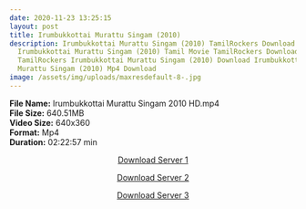 ```yaml
---
date: 2020-11-23 13:25:15
layout: post
title: Irumbukkottai Murattu Singam (2010)
description: Irumbukkottai Murattu Singam (2010) TamilRockers Download
  Irumbukkottai Murattu Singam (2010) Tamil Movie TamilRockers Download
  TamilRockers Irumbukkottai Murattu Singam (2010) Download Irumbukkottai
  Murattu Singam (2010) Mp4 Download
image: /assets/img/uploads/maxresdefault-8-.jpg
---
```

<!--StartFragment-->

**File Name:** Irumbukkottai Murattu Singam 2010 HD.mp4\
**File Size:** 640.51MB\
**Video Size:** 640x360\
**Format:** Mp4\
**Duration:** 02:22:57 min

<!--EndFragment-->

<center>

<a href="http://s27.uptofiles.net//files/Tamil%20HD%20Mobile%20Movies/Irumbukkottai%20Murattu%20Singam%20(2010)/Irumbukkottai%20Murattu%20Singam%20(DVD)/Irumbukkottai%20Murattu%20Singam%20(Tamil)/Irumbukkottai%20Murattu%20Singam%20(640x360)/Irumbukkottai%20Murattu%20Singam%202010%20HD.mp4" class="myButton">Download Server 1</a>

<a href="http://s27.uptofiles.net//files/Tamil%20HD%20Mobile%20Movies/Irumbukkottai%20Murattu%20Singam%20(2010)/Irumbukkottai%20Murattu%20Singam%20(DVD)/Irumbukkottai%20Murattu%20Singam%20(Tamil)/Irumbukkottai%20Murattu%20Singam%20(640x360)/Irumbukkottai%20Murattu%20Singam%202010%20HD.mp4" class="myButton">Download Server 2</a>

<a href="http://s27.uptofiles.net//files/Tamil%20HD%20Mobile%20Movies/Irumbukkottai%20Murattu%20Singam%20(2010)/Irumbukkottai%20Murattu%20Singam%20(DVD)/Irumbukkottai%20Murattu%20Singam%20(Tamil)/Irumbukkottai%20Murattu%20Singam%20(640x360)/Irumbukkottai%20Murattu%20Singam%202010%20HD.mp4" class="myButton">Download Server 3</a>

</center>